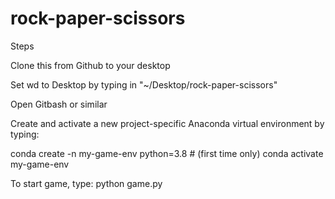 # rock-paper-scissors
Steps

Clone this from Github to your desktop

Set wd to Desktop by typing in "~/Desktop/rock-paper-scissors"

Open Gitbash or similar

Create and activate a new project-specific Anaconda virtual environment by typing:

conda create -n my-game-env python=3.8 # (first time only)
conda activate my-game-env

To start game, type: python game.py